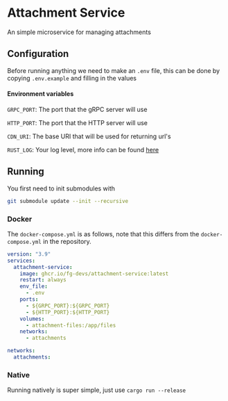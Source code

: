 # Attachment Service
An simple microservice for managing attachments

## Configuration
Before running anything we need to make an `.env` file, 
this can be done by copying `.env.example` and filling in the values

#### Environment variables
`GRPC_PORT`: The port that the gRPC server will use

`HTTP_PORT`: The port that the HTTP server will use

`CDN_URI`: The base URI that will be used for returning url's

`RUST_LOG`: Your log level, more info can be found [here](https://docs.rs/env_logger/0.9.0/env_logger/#enabling-logging)

## Running

You first need to init submodules with 
```bash
git submodule update --init --recursive
```

### Docker
The `docker-compose.yml` is as follows, note that this differs from the `docker-compose.yml` in the repository.
```yaml
version: "3.9"
services:
  attachment-service:
    image: ghcr.io/fg-devs/attachment-service:latest
    restart: always
    env_file:
      - .env
    ports:
      - ${GRPC_PORT}:${GRPC_PORT}
      - ${HTTP_PORT}:${HTTP_PORT}
    volumes:
      - attachment-files:/app/files
    networks:
      - attachments

networks:
  attachments:
```

### Native
Running natively is super simple, just use `cargo run --release`


